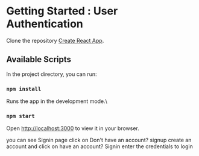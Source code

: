 # Getting Started : User Authentication

Clone the repository [Create React App](https://github.com/facebook/create-react-app).

## Available Scripts

In the project directory, you can run:

### `npm install`


Runs the app in the development mode.\
### `npm start`
Open [http://localhost:3000](http://localhost:3000) to view it in your browser.

you can see Signin page
click on Don't have an account? signup
create an account and click on have an account?  Signin
enter the credentials to login



